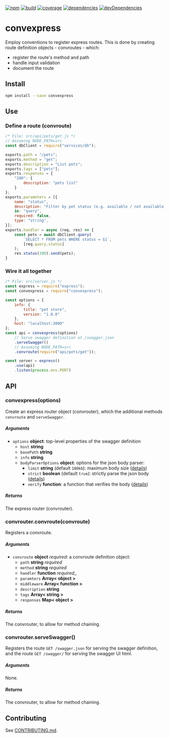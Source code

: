 [![npm](https://badge.fury.io/js/convexpress.svg)](https://badge.fury.io/js/convexpress)
[![build](https://travis-ci.org/staticdeploy/convexpress.svg?branch=master)](https://travis-ci.org/staticdeploy/convexpress)
[![coverage](https://codecov.io/github/staticdeploy/convexpress/coverage.svg?branch=master)](https://codecov.io/github/staticdeploy/convexpress?branch=master)
[![dependencies](https://david-dm.org/staticdeploy/convexpress.svg)](https://david-dm.org/staticdeploy/convexpress)
[![devDependencies](https://david-dm.org/staticdeploy/convexpress/dev-status.svg)](https://david-dm.org/staticdeploy/convexpress#info=devDependencies)

# convexpress

Employ conventions to register express routes. This is done by creating route
definition objects - convroutes - which:

* register the route's method and path
* handle input validation
* document the route

## Install

```sh
npm install --save convexpress
```

## Use

### Define a route (convroute)

```js
/* File: src/api/pets/get.js */
// Assuming NODE_PATH=src
const dbClient = require("services/db");

exports.path = "/pets";
exports.method = "get";
exports.description = "List pets";
exports.tags = ["pets"];
exports.responses = {
    "200": {
        description: "pets list"
    }
};
exports.parameters = [{
    name: "status",
    description: "Filter by pet status (e.g. available / not available)"
    in: "query",
    required: false,
    type: "string",
}];
exports.handler = async (req, res) => {
    const pets = await dbClient.query(
        `SELECT * FROM pets WHERE status = $1`,
        [req.query.status]
    );
    res.status(200).send(pets);
}
```

### Wire it all together

```js
/* File: src/server.js */
const express = require("express");
const convexpress = require("convexpress");

const options = {
    info: {
        title: "pet store",
        version: "1.0.0"
    },
    host: "localhost:3000"
};
const api = convexpress(options)
    // Serve swagger definition at /swagger.json
    .serveSwagger()
    // Assuming NODE_PATH=src
    .convroute(require("api/pets/get"));

const server = express()
    .use(api)
    .listen(process.env.PORT)
```

## API

### convexpress(options)

Create an express router object (convrouter), which the additional methods
`convroute` and `serveSwagger`.

##### Arguments

* `options` **object**: top-level properties of the swagger definition
  * `host` **string**
  * `basePath` **string**
  * `info` **string**
  * `bodyParserOptions` **object**: options for the json body parser:
    * `limit` **string** (default `100kb`): maximum body size
      ([details](https://github.com/expressjs/body-parser#limit))
    * `strict` **boolean** (default `true`): strictly parse the json body
      ([details](https://github.com/expressjs/body-parser#strict))
    * `verify` **function**: a function that verifies the body
      ([details](https://github.com/expressjs/body-parser#verify))

##### Returns

The express router (convrouter).

### convrouter.convroute(convroute)

Registers a convroute.

##### Arguments

* `convroute` **object** _required_: a convroute definition object:
  * `path` **string** _required_
  * `method` **string** _required_
  * `handler` **function** _required__
  * `paramters` **Array< object >**
  * `middleware` **Array< function >**
  * `description` **string**
  * `tags` **Array< string >**
  * `responses` **Map< object >**

##### Returns

The convrouter, to allow for method chaining.

### convrouter.serveSwagger()

Registers the route `GET /swagger.json` for serving the swagger definition, and
the route `GET /swagger/` for serving the swagger UI html.

##### Arguments

None.

##### Returns

The convrouter, to allow for method chaining.

## Contributing

See [CONTRIBUTING.md](./CONTRIBUTING.md).

